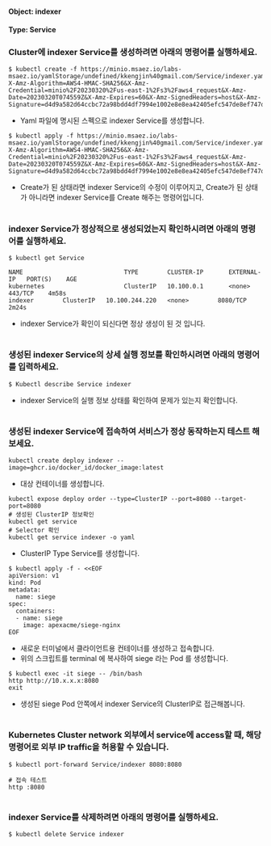 
#### Object: indexer
#### Type: Service

### Cluster에 indexer Service를 생성하려면 아래의 명령어를 실행하세요.

```
$ kubectl create -f https://minio.msaez.io/labs-msaez.io/yamlStorage/undefined/kkengjin%40gmail.com/Service/indexer.yaml?X-Amz-Algorithm=AWS4-HMAC-SHA256&X-Amz-Credential=minio%2F20230320%2Fus-east-1%2Fs3%2Faws4_request&X-Amz-Date=20230320T074559Z&X-Amz-Expires=60&X-Amz-SignedHeaders=host&X-Amz-Signature=d4d9a582d64ccbc72a98bdd4df7994e1002e8e8ea42405efc547de8ef747de3a
```
- Yaml 파일에 명시된 스펙으로 indexer Service를 생성합니다.  

```
$ kubectl apply -f https://minio.msaez.io/labs-msaez.io/yamlStorage/undefined/kkengjin%40gmail.com/Service/indexer.yaml?X-Amz-Algorithm=AWS4-HMAC-SHA256&X-Amz-Credential=minio%2F20230320%2Fus-east-1%2Fs3%2Faws4_request&X-Amz-Date=20230320T074559Z&X-Amz-Expires=60&X-Amz-SignedHeaders=host&X-Amz-Signature=d4d9a582d64ccbc72a98bdd4df7994e1002e8e8ea42405efc547de8ef747de3a
```
- Create가 된 상태라면 indexer Service의 수정이 이루어지고, Create가 된 상태가 아니라면 indexer Service를 Create 해주는 명령어입니다.
#

### indexer Service가 정상적으로 생성되었는지 확인하시려면 아래의 명령어를 실행하세요.

```
$ kubectl get Service

NAME                            TYPE        CLUSTER-IP       EXTERNAL-IP   PORT(S)    AGE
kubernetes                      ClusterIP   10.100.0.1       <none>        443/TCP    4m58s
indexer        ClusterIP   10.100.244.220   <none>        8080/TCP   2m24s

```
- indexer Service가 확인이 되신다면 정상 생성이 된 것 입니다.
#

### 생성된 indexer Service의 상세 실행 정보를 확인하시려면 아래의 명령어를 입력하세요.

```
$ Kubectl describe Service indexer
```
- indexer Service의 실행 정보 상태를 확인하여 문제가 있는지 확인합니다.
#

### 생성된 indexer Service에 접속하여 서비스가 정상 동작하는지 테스트 해보세요.

```
kubectl create deploy indexer --image=ghcr.io/docker_id/docker_image:latest
```
- 대상 컨테이너를 생성합니다.  

```
kubectl expose deploy order --type=ClusterIP --port=8080 --target-port=8080
# 생성된 ClusterIP 정보확인
kubectl get service 
# Selector 확인
kubectl get service indexer -o yaml
```
- ClusterIP Type Service를 생성합니다.

```
$ kubectl apply -f - <<EOF
apiVersion: v1
kind: Pod
metadata:
  name: siege
spec:
  containers:
  - name: siege
    image: apexacme/siege-nginx
EOF
```
- 새로운 터미널에서 클라이언트용 컨테이너를 생성하고 접속합니다.
- 위의 스크립트를 terminal 에 복사하여 siege 라는 Pod 를 생성합니다.  

```
$ kubectl exec -it siege -- /bin/bash
http http://10.x.x.x:8080
exit
```
- 생성된 siege Pod 안쪽에서 indexer Service의 ClusterIP로 접근해봅니다.
#

### Kubernetes Cluster network 외부에서 service에 access할 때, 해당 명령어로 외부 IP traffic을 허용할 수 있습니다.

```
$ kubectl port-forward Service/indexer 8080:8080

# 접속 테스트
http :8080
```
#

### indexer Service를 삭제하려면 아래의 명령어를 실행하세요.

```
$ kubectl delete Service indexer
```
#

